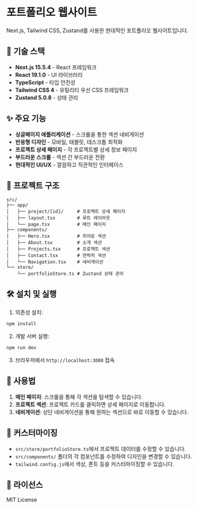 # 포트폴리오 웹사이트

Next.js, Tailwind CSS, Zustand를 사용한 현대적인 포트폴리오 웹사이트입니다.

## 🚀 기술 스택

- **Next.js 15.5.4** - React 프레임워크
- **React 19.1.0** - UI 라이브러리
- **TypeScript** - 타입 안전성
- **Tailwind CSS 4** - 유틸리티 우선 CSS 프레임워크
- **Zustand 5.0.8** - 상태 관리

## ✨ 주요 기능

- **싱글페이지 애플리케이션** - 스크롤을 통한 섹션 네비게이션
- **반응형 디자인** - 모바일, 태블릿, 데스크톱 최적화
- **프로젝트 상세 페이지** - 각 프로젝트별 상세 정보 페이지
- **부드러운 스크롤** - 섹션 간 부드러운 전환
- **현대적인 UI/UX** - 깔끔하고 직관적인 인터페이스

## 📁 프로젝트 구조

```
src/
├── app/
│   ├── project/[id]/     # 프로젝트 상세 페이지
│   ├── layout.tsx        # 루트 레이아웃
│   └── page.tsx          # 메인 페이지
├── components/
│   ├── Hero.tsx          # 히어로 섹션
│   ├── About.tsx         # 소개 섹션
│   ├── Projects.tsx      # 프로젝트 섹션
│   ├── Contact.tsx       # 연락처 섹션
│   └── Navigation.tsx    # 네비게이션
└── store/
    └── portfolioStore.ts # Zustand 상태 관리
```

## 🛠️ 설치 및 실행

1. 의존성 설치:

```bash
npm install
```

2. 개발 서버 실행:

```bash
npm run dev
```

3. 브라우저에서 `http://localhost:3000` 접속

## 📝 사용법

1. **메인 페이지**: 스크롤을 통해 각 섹션을 탐색할 수 있습니다.
2. **프로젝트 섹션**: 프로젝트 카드를 클릭하면 상세 페이지로 이동합니다.
3. **네비게이션**: 상단 네비게이션을 통해 원하는 섹션으로 바로 이동할 수 있습니다.

## 🎨 커스터마이징

- `src/store/portfolioStore.ts`에서 프로젝트 데이터를 수정할 수 있습니다.
- `src/components/` 폴더의 각 컴포넌트를 수정하여 디자인을 변경할 수 있습니다.
- `tailwind.config.js`에서 색상, 폰트 등을 커스터마이징할 수 있습니다.

## 📄 라이선스

MIT License
